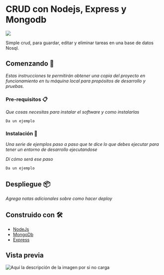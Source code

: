 # CRUD con Nodejs, Express y Mongodb

<img src='https://bettercodehub.com/edge/badge/Feermoya/crud-node-mongo?branch=master'>

Simple crud, para guardar, editar y eliminar tareas en una base de datos Nosql.

## Comenzando 🚀

_Estas instrucciones te permitirán obtener una copia del proyecto en funcionamiento en tu máquina local para propósitos de desarrollo y pruebas._




### Pre-requisitos 📋

_Que cosas necesitas para instalar el software y como instalarlas_

```
Da un ejemplo
```

### Instalación 🔧

_Una serie de ejemplos paso a paso que te dice lo que debes ejecutar para tener un entorno de desarrollo ejecutandose_

_Dí cómo será ese paso_

```
Da un ejemplo
```



## Despliegue 📦

_Agrega notas adicionales sobre como hacer deploy_

## Construido con 🛠️


* [NodeJs](https://nodejs.org/es/) 
* [MongoDb](https://www.mongodb.com/es) 
* [Express](https://expressjs.com/es/)

## Vista previa

![Aquí la descripción de la imagen por si no carga](https://github.com/Feermoya/crud-node-mongo/blob/master/screenshot.png)


